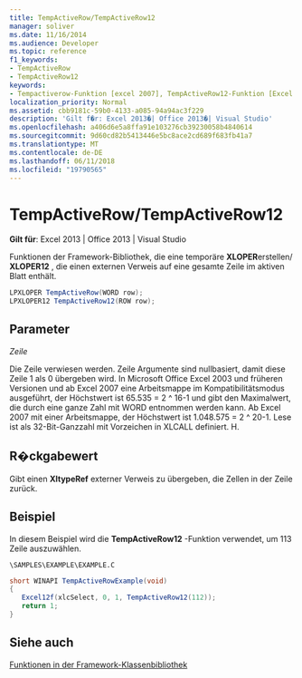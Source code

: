 ```yaml
---
title: TempActiveRow/TempActiveRow12
manager: soliver
ms.date: 11/16/2014
ms.audience: Developer
ms.topic: reference
f1_keywords:
- TempActiveRow
- TempActiveRow12
keywords:
- Tempactiverow-Funktion [excel 2007], TempActiveRow12-Funktion [Excel 2007]
localization_priority: Normal
ms.assetid: cbb9181c-59b0-4133-a085-94a94ac3f229
description: 'Gilt f�r: Excel 2013�| Office 2013�| Visual Studio'
ms.openlocfilehash: a406d6e5a8ffa91e103276cb39230058b4840614
ms.sourcegitcommit: 9d60cd82b5413446e5bc8ace2cd689f683fb41a7
ms.translationtype: MT
ms.contentlocale: de-DE
ms.lasthandoff: 06/11/2018
ms.locfileid: "19790565"
---
```

# <a name="tempactiverowtempactiverow12"></a>TempActiveRow/TempActiveRow12

 **Gilt für**: Excel 2013 | Office 2013 | Visual Studio 
  
Funktionen der Framework-Bibliothek, die eine temporäre **XLOPER**erstellen/ **XLOPER12** , die einen externen Verweis auf eine gesamte Zeile im aktiven Blatt enthält. 
  
```cs
LPXLOPER TempActiveRow(WORD row);
LPXLOPER12 TempActiveRow12(ROW row);
```

## <a name="parameters"></a>Parameter

 _Zeile_
  
Die Zeile verwiesen werden. Zeile Argumente sind nullbasiert, damit diese Zeile 1 als 0 übergeben wird. In Microsoft Office Excel 2003 und früheren Versionen und ab Excel 2007 eine Arbeitsmappe im Kompatibilitätsmodus ausgeführt, der Höchstwert ist 65.535 = 2 ^ 16-1 und gibt den Maximalwert, die durch eine ganze Zahl mit WORD entnommen werden kann. Ab Excel 2007 mit einer Arbeitsmappe, der Höchstwert ist 1.048.575 = 2 ^ 20-1. Lese ist als 32-Bit-Ganzzahl mit Vorzeichen in XLCALL definiert. H.
  
## <a name="return-value"></a>R�ckgabewert

Gibt einen **XltypeRef** externer Verweis zu übergeben, die Zellen in der Zeile zurück. 
  
## <a name="example"></a>Beispiel

In diesem Beispiel wird die **TempActiveRow12** -Funktion verwendet, um 113 Zeile auszuwählen. 
  
 `\SAMPLES\EXAMPLE\EXAMPLE.C`
  
```cs
short WINAPI TempActiveRowExample(void)
{
   Excel12f(xlcSelect, 0, 1, TempActiveRow12(112));
   return 1;
}
```

## <a name="see-also"></a>Siehe auch



[Funktionen in der Framework-Klassenbibliothek](functions-in-the-framework-library.md)


